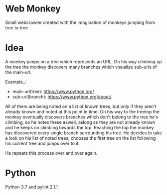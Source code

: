 Web Monkey
==========
Small webcrawler created with the imagination of monkeys jumping from tree to tree

Idea
====
A monkey jumps on a tree which represents an URL. On his way climbing up the tree
the monkey discovers many branches which visualize sub-urls of the main-url.

Example_:
* main-url(tree):  https://www.python.org/
* sub-url(branch): https://www.python.org/about/

All of them are being noted on a list of known trees, but only if they aren't already
known and noted at this point in time. On his way to the treetop the monkey eventually 
discovers branches which don't belong to the tree he's climbing, so he notes these aswell,
aslong as they are not already known and he keeps on climbing towards the top. Reaching the
top the monkey has discovered every single branch surrounding his tree. He decides to take
a look on his list of noted trees, chooses the first tree on the list following his current
tree and jumps over to it.

He repeats this process over and over again.

Python
======
Python 3.7 and pylint 2.1.1
